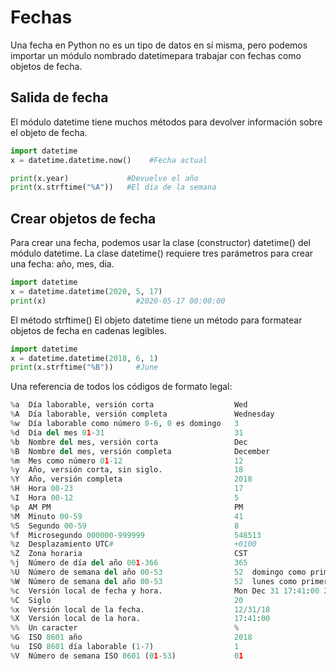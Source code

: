 # Fechas

Una fecha en Python no es un tipo de datos en sí misma, pero podemos importar un módulo nombrado datetimepara trabajar con fechas como objetos de fecha.

## Salida de fecha
El módulo datetime tiene muchos métodos para devolver información sobre el objeto de fecha.
```python
import datetime
x = datetime.datetime.now()    #Fecha actual

print(x.year)             #Devuelve el año
print(x.strftime("%A"))   #El dia de la semana
```
## Crear objetos de fecha
Para crear una fecha, podemos usar la clase (constructor) datetime() del módulo datetime.
La clase datetime() requiere tres parámetros para crear una fecha: año, mes, día.
```python
import datetime
x = datetime.datetime(2020, 5, 17)
print(x)					#2020-05-17 00:00:00
```
El método strftime()
El objeto datetime tiene un método para formatear objetos de fecha en cadenas legibles.
```python
import datetime
x = datetime.datetime(2018, 6, 1)
print(x.strftime("%B"))		#June
```
Una referencia de todos los códigos de formato legal:
```python
%a	Día laborable, versión corta                  Wed
%A	Día laborable, versión completa               Wednesday
%w	Día laborable como número 0-6, 0 es domingo   3
%d	Día del mes 01-31                             31
%b	Nombre del mes, versión corta                 Dec
%B	Nombre del mes, versión completa              December
%m	Mes como número 01-12                         12
%y	Año, versión corta, sin siglo.                18
%Y	Año, versión completa                         2018
%H	Hora 00-23                                    17
%I	Hora 00-12                                    5
%p	AM PM                                         PM
%M	Minuto 00-59                                  41
%S	Segundo 00-59                                 8
%f	Microsegundo 000000-999999                    548513
%z	Desplazamiento UTC#                           +0100
%Z	Zona horaria                                  CST
%j	Número de día del año 001-366                 365
%U	Número de semana del año 00-53                52  domingo como primer día de la semana
%W	Número de semana del año 00-53                52  lunes como primer día de la semana
%c	Versión local de fecha y hora.                Mon Dec 31 17:41:00 2018
%C	Siglo                                         20
%x	Versión local de la fecha.                    12/31/18
%X	Versión local de la hora.                     17:41:00
%%	Un caracter                                   %
%G	ISO 8601 año                                  2018
%u	ISO 8601 día laborable (1-7)                  1
%V	Número de semana ISO 8601 (01-53)             01
```